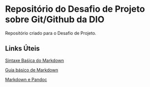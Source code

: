 # Repositório do Desafio de Projeto sobre Git/Github da DIO
Repositório criado para o Desafio de Projeto.

## Links Úteis
[Sintaxe Baśica do Markdown](https://www.markdownguide.org/getting-started/)

[Guia básico de Markdown](https://docs.pipz.com/central-de-ajuda/learning-center/guia-basico-de-markdown#open)

[Markdown e Pandoc](http://cursos.leg.ufpr.br/prr/capMarkdown.html)
